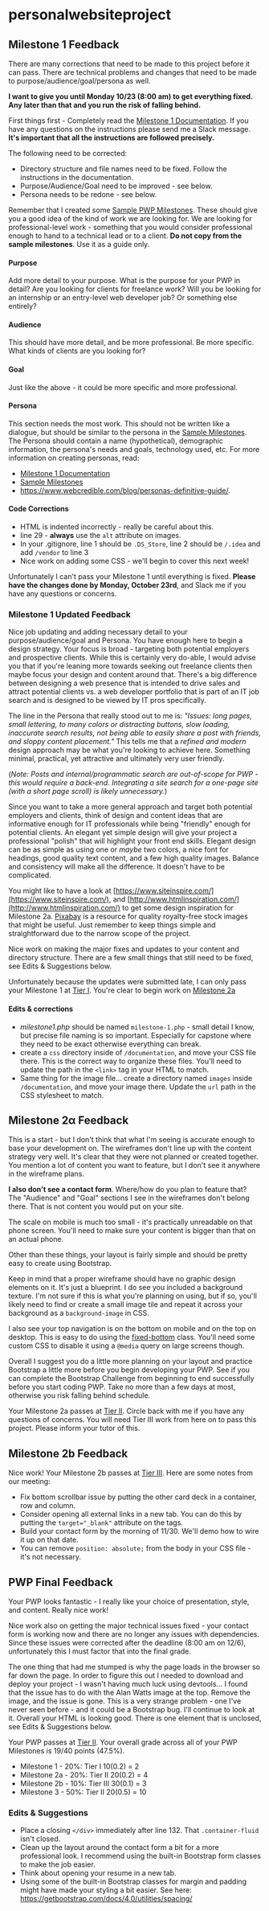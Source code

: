 # personalwebsiteproject

## Milestone 1 Feedback
There are many corrections that need to be made to this project before it can pass. There are technical problems and changes that need to be made to purpose/audience/goal/persona as well.

**I want to give you until Monday 10/23 (8:00 am) to get everything fixed. Any later than that and you run the risk of falling behind.**

First things first - Completely read the [Milestone 1 Documentation](https://bootcamp-coders.cnm.edu/projects/personal/milestone-one/). If you have any questions on the instructions please send me a Slack message. **It's important that all the instructions are followed precisely.**

The following need to be corrected:
- Directory structure and file names need to be fixed. Follow the instructions in the documentation.
- Purpose/Audience/Goal need to be improved - see below.
- Persona needs to be redone - see below.

Remember that I created some [Sample PWP Milestones](https://bootcamp-coders.cnm.edu/projects/personal/example/). These should give you a good idea of the kind of work we are looking for. We are looking for professional-level work - something that you would consider professional enough to hand to a technical lead or to a client. **Do not copy from the sample milestones**. Use it as a guide only.

#### Purpose
Add more detail to your purpose. What is the purpose for your PWP in detail? Are you looking for clients for freelance work? Will you be looking for an internship or an entry-level web developer job? Or something else entirely?

#### Audience
This should have more detail, and be more professional. Be more specific. What kinds of clients are you looking for?

#### Goal
Just like the above - it could be more specific and more professional.

#### Persona
This section needs the most work. This should not be written like a dialogue, but should be similar to the persona in the [Sample Milestones](https://bootcamp-coders.cnm.edu/projects/personal/example/). The Persona should contain a name (hypothetical), demographic information, the persona's needs and goals, technology used, etc. For more information on creating personas, read: 
- [Milestone 1 Documentation](https://bootcamp-coders.cnm.edu/projects/personal/milestone-one/)
- [Sample Milestones](https://bootcamp-coders.cnm.edu/projects/personal/example/)
- https://www.webcredible.com/blog/personas-definitive-guide/.

#### Code Corrections
- HTML is indented incorrectly - really be careful about this.
- line 29 - **always** use the `alt` attribute on images.
- In your .gitignore, line 1 should be `.DS_Store`, line 2 should be `/.idea` and add `/vendor` to line 3
- Nice work on adding some CSS - we'll begin to cover this next week!

 Unfortunately I can't pass your Milestone 1 until everything is fixed. **Please have the changes done by Monday, October 23rd**, and Slack me if you have any questions or concerns.
 
 ### Milestone 1 Updated Feedback
 Nice job updating and adding necessary detail to your purpose/audience/goal and Persona. You have enough here to begin a design strategy. Your focus is broad - targeting both potential employers and prospective clients. While this is certainly very do-able, I would advise you that if you're leaning more towards seeking out freelance clients then maybe focus your  design and content around that. There's a big difference between designing a web presence that is intended to drive sales and attract potential clients vs. a web developer portfolio that is part of an IT job search and is designed to be viewed by IT pros specifically.

 The line in the Persona that really stood out to me is: _"Issues: long pages, small lettering, to many colors or distracting buttons, slow loading, inaccurate search results, not being able to easily share a post with friends, and sloppy content placement."_ This tells me that a _refined and modern_ design approach may be what you're looking to achieve here. Something minimal, practical, yet attractive and ultimately very user friendly.

 (_Note: Posts and internal/programmatic search are out-of-scope for PWP - this would require a back-end. Integrating a site search for a one-page site (with a short page scroll) is likely unnecessary._)

 Since you want to take a more general approach and target both potential employers and clients, think of design and content  ideas that are informative enough for IT professionals while being "friendly" enough for potential clients. An elegant yet simple design will give your project a professional "polish" that will highlight your front end skills. Elegant design can be as simple as using one or _maybe_ two colors, a nice font for headings, good quality text content, and a few high quality images. Balance and consistency will make all the difference. It doesn't have to be complicated.

You might like to have a look at [https://www.siteinspire.com/](https://www.siteinspire.com/), and [http://www.htmlinspiration.com/](http://www.htmlinspiration.com/) to get some design inspiration for Milestone 2a. [Pixabay](https://pixabay.com/) is a resource for quality royalty-free stock images that might be useful. Just remember to keep things simple and straightforward due to the narrow scope of the project.

Nice work on making the major fixes and updates to your content and directory structure. There are a few small things that still need to be fixed, see Edits &amp; Suggestions below. 

Unfortunately because the updates were submitted late, I can only pass your Milestone 1 at [Tier I](https://bootcamp-coders.cnm.edu/projects/personal/rubric/). You're clear to begin work on [Milestone 2a](https://bootcamp-coders.cnm.edu/projects/personal/milestone-two/)

#### Edits &amp; corrections
- *milestone1.php* should be named `milestone-1.php` - small detail I know, but precise file naming is so important. Especially for capstone where they need to be exact otherwise everything can break.
- create a `css` directory inside of `/documentation`, and move your CSS file there. This is the correct way to organize these files. You'll need to update the path in the `<link>` tag in your HTML to match.
- Same thing for the image file... create a directory named `images` inside `/documentation`, and move your image there. Update the `url` path in the CSS stylesheet to match.

## Milestone 2&alpha; Feedback
This is a start - but I don't think that what I'm seeing is accurate enough to base your development on. The wireframes don't line up with the content strategy very well. It's clear that they were not planned or created together. You mention a lot of content you want to feature, but I don't see it anywhere in the wireframe plans. 

**I also don't see a contact form**. Where/how do you plan to feature that? The "Audience" and "Goal" sections I see in the wireframes don't belong there. That is not content you would put on your site.

The scale on mobile is much too small - it's practically unreadable on that phone screen. You'll need to make sure your content is bigger than that on an actual phone.

Other than these things, your layout is fairly simple and should be pretty easy to create using Bootstrap.

Keep in mind that a proper wireframe should have no graphic design elements on it. It's just a blueprint. I do see you included a background texture. I'm not sure if this is what you're planning on using, but if so, you'll likely need to find or create a small image tile and repeat it across your background as a `background-image` in CSS.

I also see your top navigation is on the bottom on mobile and on the top on desktop. This is easy to do using the [fixed-bottom](https://getbootstrap.com/docs/4.0/utilities/position/#fixed-bottom) class. You'll need some custom CSS to disable it using a `@media` query on large screens though.

Overall I suggest you do a little more planning on your layout and practice Bootstrap a little more before you begin developing your PWP. See if you can complete the Bootstrap Challenge from beginning to end successfully before you start coding PWP. Take no more than a few days at most, otherwise you risk falling behind schedule.

Your Milestone 2a passes at [Tier II](https://bootcamp-coders.cnm.edu/projects/personal/rubric/). Circle back with me if you have any questions of concerns. You will need Tier III work from here on to pass this project. Please inform your tutor of this.

## Milestone 2b Feedback
Nice work! Your Milestone 2b passes at [Tier III](https://bootcamp-coders.cnm.edu/projects/personal/rubric/). Here are some  notes from our meeting:
- Fix bottom scrollbar issue by putting the other card deck in a container, row and column. 
- Consider opening all external links in a new tab. You can do this by putting the `target="_blank"` attribute on the <a> tags.
- Build your contact form by the morning of 11/30. We'll demo how to wire it up on that date.
- You can remove `position: absolute;` from the body in your CSS file - it's not necessary.
 
 ## PWP Final Feedback
Your PWP looks fantastic - I really like your choice of presentation, style, and content. Really nice work!

Nice work also on getting the major technical issues fixed - your contact form is working now and there are no longer any issues with dependencies. Since these issues were corrected after the deadline (8:00 am on 12/6), unfortunately this I must factor that into the final grade.

The one thing that had me stumped is why the page loads in the browser so far down the page. In order to figure this out I needed to download and deploy your project - I wasn't having much luck using devtools... I found that the issue has to do with the Alan Watts image at the top. Remove the image, and the issue is gone. This is a very strange problem - one I've never seen before - and it could be a Bootstrap bug. I'll continue to look at it. Overall your HTML is looking good. There is one element that is unclosed, see Edits &amp; Suggestions below.

Your PWP passes at [Tier II](https://bootcamp-coders.cnm.edu/projects/personal/rubric/). Your overall grade across all of your PWP Milestones is 19/40 points (47.5%).

- Milestone 1 - 20%: Tier I 10(0.2) = 2
- Milestone 2a - 20%: Tier II 20(0.2) = 4
- Milestone 2b - 10%: Tier III 30(0.1) = 3
- Milestone 3 - 50%: Tier II 20(0.5) = 10

### Edits &amp; Suggestions
- Place a closing `</div>` immediately after line 132. That `.container-fluid` isn't closed.
- Clean up the layout around the contact form a bit for a more professional look. I recommend using the built-in Bootstrap form classes to make the job easier.
- Think about opening your resume in a new tab.
- Using some of the built-in Bootstrap classes for margin and padding might have made your styling a bit easier. See here: https://getbootstrap.com/docs/4.0/utilities/spacing/
